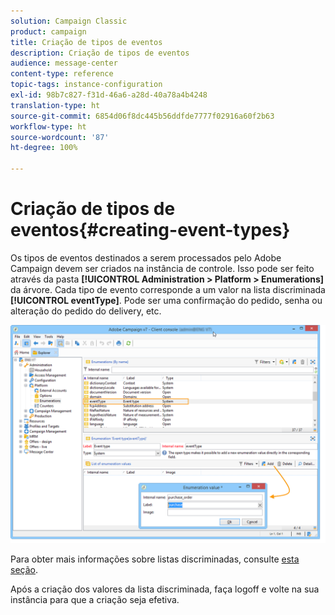 ```yaml
---
solution: Campaign Classic
product: campaign
title: Criação de tipos de eventos
description: Criação de tipos de eventos
audience: message-center
content-type: reference
topic-tags: instance-configuration
exl-id: 98b7c827-f31d-46a6-a28d-40a78a4b4248
translation-type: ht
source-git-commit: 6854d06f8dc445b56ddfde7777f02916a60f2b63
workflow-type: ht
source-wordcount: '87'
ht-degree: 100%

---
```


# Criação de tipos de eventos{#creating-event-types}

Os tipos de eventos destinados a serem processados pelo Adobe Campaign devem ser criados na instância de controle. Isso pode ser feito através da pasta **[!UICONTROL Administration > Platform > Enumerations]** da árvore. Cada tipo de evento corresponde a um valor na lista discriminada **[!UICONTROL eventType]**. Pode ser uma confirmação do pedido, senha ou alteração do pedido do delivery, etc.

![](assets/messagecenter_eventtype_enum_001.png)

Para obter mais informações sobre listas discriminadas, consulte [esta seção](../../platform/using/managing-enumerations.md).

Após a criação dos valores da lista discriminada, faça logoff e volte na sua instância para que a criação seja efetiva.

